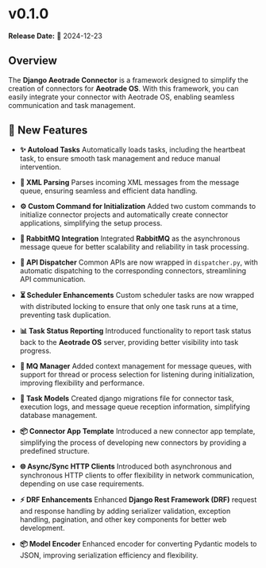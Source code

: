 # v0.1.0

**Release Date:** 📅 2024-12-23

## Overview

The **Django Aeotrade Connector** is a framework designed to simplify the creation of connectors for **Aeotrade OS**.
With this framework, you can easily integrate your connector with Aeotrade OS, enabling seamless communication and task
management.

## 🚀 New Features

- **✨ Autoload Tasks**
  Automatically loads tasks, including the heartbeat task, to ensure smooth task management and reduce manual
  intervention.

- **🔄 XML Parsing**
  Parses incoming XML messages from the message queue, ensuring seamless and efficient data handling.

- **⚙️ Custom Command for Initialization**
  Added two custom commands to initialize connector projects and automatically create connector applications,
  simplifying the setup process.

- **🐇 RabbitMQ Integration**
  Integrated **RabbitMQ** as the asynchronous message queue for better scalability and reliability in task processing.

- **📡 API Dispatcher**
  Common APIs are now wrapped in `dispatcher.py`, with automatic dispatching to the corresponding connectors,
  streamlining API communication.

- **⏳ Scheduler Enhancements**
  Custom scheduler tasks are now wrapped with distributed locking to ensure that only one task runs at a time,
  preventing task duplication.

- **📊 Task Status Reporting**
  Introduced functionality to report task status back to the **Aeotrade OS** server, providing better visibility into
  task progress.

- **🔌 MQ Manager**
  Added context management for message queues, with support for thread or process selection for listening during
  initialization, improving flexibility and performance.

- **📝 Task Models**
  Created django migrations file for connector task, execution logs, and message queue reception information,
  simplifying database management.

- **📦 Connector App Template**
  Introduced a new connector app template, simplifying the process of developing new connectors by providing a
  predefined structure.

- **🌐 Async/Sync HTTP Clients**
  Introduced both asynchronous and synchronous HTTP clients to offer flexibility in network communication, depending on
  use case requirements.

- **⚡ DRF Enhancements**
  Enhanced **Django Rest Framework (DRF)** request and response handling by adding serializer validation, exception
  handling, pagination, and other key components for better web development.

- **📦 Model Encoder**
  Enhanced encoder for converting Pydantic models to JSON, improving serialization efficiency and flexibility.
